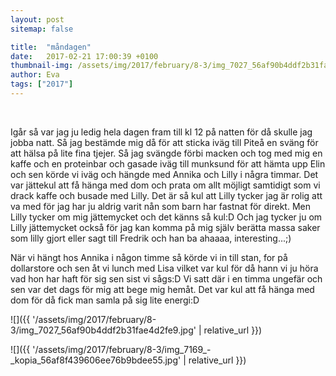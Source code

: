 ```yaml
---
layout: post
sitemap: false

title:  "måndagen"
date:   2017-02-21 17:00:39 +0100
thumbnail-img: /assets/img/2017/february/8-3/img_7027_56af90b4ddf2b31fae4d2fe9.jpg
author: Eva
tags: ["2017"]
---
```


 




Igår så var jag ju ledig hela dagen fram till kl 12 på natten för då skulle jag jobba natt. Så jag bestämde mig då för att sticka iväg till Piteå en sväng för att hälsa på lite fina tjejer. Så jag svängde förbi macken och tog med mig en kaffe och en proteinbar och gasade iväg till munksund för att hämta upp Elin och sen körde vi iväg och hängde med Annika och Lilly i några timmar. Det var jättekul att få hänga med dom och prata om allt möjligt samtidigt som vi drack kaffe och busade med Lilly. Det är så kul att Lilly tycker jag är rolig att va med för jag har ju aldrig varit nån som barn har fastnat för direkt. Men Lilly tycker om mig jättemycket och det känns så kul:D Och jag tycker ju om Lilly jättemycket också för jag kan komma på mig själv berätta massa saker som lilly gjort eller sagt till Fredrik och han ba ahaaaa, interesting...;) 




När vi hängt hos Annika i någon timme så körde vi in till stan, for på dollarstore och sen åt vi lunch med Lisa vilket var kul för då hann vi ju höra vad hon har haft för sig sen sist vi sågs:D Vi satt där i en timma ungefär och sen var det dags för mig att bege mig hemåt. Det var kul att få hänga med dom för då fick man samla på sig lite energi:D

![]({{ '/assets/img/2017/february/8-3/img_7027_56af90b4ddf2b31fae4d2fe9.jpg'  | relative_url }})

![]({{ '/assets/img/2017/february/8-3/img_7169_-_kopia_56af8f439606ee76b9bdee55.jpg'  | relative_url }})

